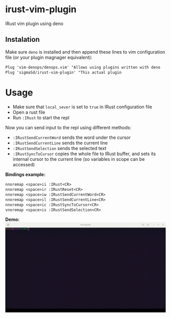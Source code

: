 # irust-vim-plugin
IRust vim plugin using deno

## Instalation
Make sure `deno` is installed and then append these lines to vim configuration file (or your plugin magnager equivalent):

```vim
Plug 'vim-denops/denops.vim' "Allows using plugins written with deno
Plug 'sigmaSd/irust-vim-plugin' "This actual plugin
```

# Usage
- Make sure that `local_sever` is set to `true` in IRust configuration file
- Open a rust file
- Run `:IRust` to start the repl

Now you can send input to the repl using different methods:
- `:IRustSendCurrentWord` sends the word under the cursor
- `:IRustSendCurrentLine` sends the current line
- `:IRustSendSelection` sends the selected text
- `:IRustSyncToCursor` copies the whole file to IRust buffer, and sets its internal cursor to the current line (so variables in scope can be accessed)

**Bindings example:**
```vim
nnoremap <space>ii :IRust<CR>
nnoremap <space>ir :IRustReset<CR>
nnoremap <space>iw :IRustSendCurrentWord<CR>
nnoremap <space>il :IRustSendCurrentLine<CR>
nnoremap <space>ic :IRustSyncToCursor<CR>
vnoremap <space>is :IRustSendSelection<CR>
```

**Demo:**
<img src="https://github.com/sigmaSd/sigmaSd.github.io/raw/master/content/irust_book/assets/vim_plugin.gif"/>
